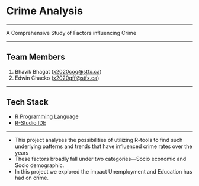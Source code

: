 # Crime Analysis
---
A Comprehensive Study of Factors influencing Crime

---

## Team Members
1. Bhavik Bhagat (x2020coq@stfx.ca)
2. Edwin Chacko (x2020gff@stfx.ca)

---

## Tech Stack
- [R Programming Language](https://www.r-project.org/)
- [R-Studio IDE](https://posit.co/download/rstudio-desktop/)

---

- This project analyses the possibilities of utilizing R-tools to find such underlying patterns and
trends that have influenced crime rates over the years
- These  factors  broadly  fall  under  two  categories—Socio  economic  and  Socio
demographic.
- In  this  project  we  explored  the  impact  Unemployment  and  Education  has
had on crime.
